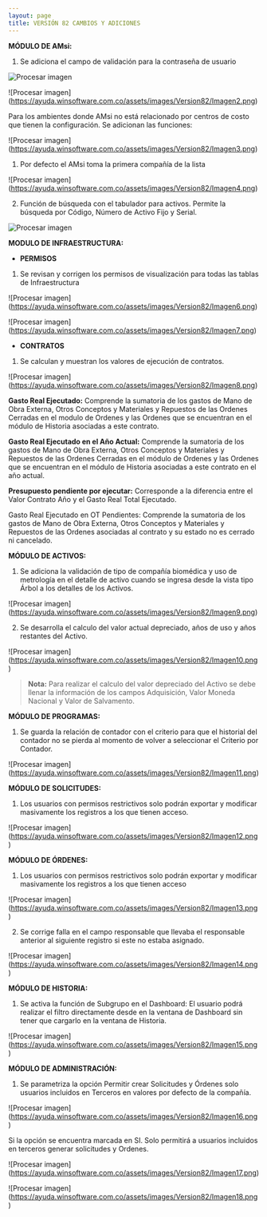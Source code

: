 ```yaml
---
layout: page
title: VERSIÓN 82 CAMBIOS Y ADICIONES
---
```

**MÓDULO DE AMsi:**

1. Se adiciona el campo de validación para la contraseña de usuario

![Procesar imagen](https://ayuda.winsoftware.com.co/assets/images/Version82/Imagen1.png)



![Procesar imagen]
(https://ayuda.winsoftware.com.co/assets/images/Version82/Imagen2.png)

Para los ambientes donde AMsi no está relacionado por centros de costo que tienen la configuración. Se adicionan las funciones:

![Procesar imagen]
(https://ayuda.winsoftware.com.co/assets/images/Version82/Imagen3.png)

1. Por defecto el AMsi toma la primera compañía de la lista

![Procesar imagen]
(https://ayuda.winsoftware.com.co/assets/images/Version82/Imagen4.png)


2. Función de búsqueda con el tabulador para activos. Permite la búsqueda por Código, Número de Activo Fijo y Serial.

![Procesar imagen](https://ayuda.winsoftware.com.co/assets/images/Version82/Imagen5.png)

**MODULO DE INFRAESTRUCTURA:**




- **PERMISOS**



1. Se revisan y corrigen los permisos de visualización para todas las tablas de Infraestructura

![Procesar imagen]
(https://ayuda.winsoftware.com.co/assets/images/Version82/Imagen6.png)

![Procesar imagen]
(https://ayuda.winsoftware.com.co/assets/images/Version82/Imagen7.png)

- **CONTRATOS**

1. Se calculan y muestran los valores de ejecución de contratos.

![Procesar imagen]
(https://ayuda.winsoftware.com.co/assets/images/Version82/Imagen8.png)

**Gasto Real Ejecutado:** Comprende la sumatoria de los gastos de Mano de Obra Externa, Otros Conceptos y Materiales y Repuestos de las Ordenes Cerradas en el modulo de Ordenes y las Ordenes que se encuentran en el módulo de Historia asociadas a este contrato.



**Gasto Real Ejecutado en el Año Actual:** Comprende la sumatoria de los gastos de Mano de Obra Externa, Otros Conceptos y Materiales y Repuestos de las Ordenes Cerradas en el módulo de Ordenes y las Ordenes que se encuentran en el módulo de Historia asociadas a este contrato en el año actual.



**Presupuesto pendiente por ejecutar:** Corresponde a la diferencia entre el Valor Contrato Año y el Gasto Real Total Ejecutado.

Gasto Real Ejecutado en OT Pendientes: Comprende la sumatoria de los gastos de Mano de Obra Externa, Otros Conceptos y Materiales y Repuestos de las Ordenes asociadas al contrato y su estado no es cerrado ni cancelado.



**MÓDULO DE ACTIVOS:**



1. Se adiciona la validación de tipo de compañía biomédica y uso de metrología en el detalle de activo cuando se ingresa desde la vista tipo Árbol a los detalles de los Activos.


![Procesar imagen]
(https://ayuda.winsoftware.com.co/assets/images/Version82/Imagen9.png)

2. Se desarrolla el calculo del valor actual depreciado, años de uso y años restantes del Activo. 

![Procesar imagen]
(https://ayuda.winsoftware.com.co/assets/images/Version82/Imagen10.png)



>**Nota:** Para realizar el calculo del valor depreciado del Activo se debe llenar la información de los campos Adquisición, Valor Moneda Nacional y Valor de Salvamento. 

**MÓDULO DE PROGRAMAS:**



1. Se guarda la relación de contador con el criterio para que el historial del contador no se pierda al momento de volver a seleccionar el Criterio por Contador.

![Procesar imagen]
(https://ayuda.winsoftware.com.co/assets/images/Version82/Imagen11.png)

**MÓDULO DE SOLICITUDES:**



1. Los usuarios con permisos restrictivos solo podrán exportar y modificar masivamente los registros a los que tienen acceso.



![Procesar imagen]
(https://ayuda.winsoftware.com.co/assets/images/Version82/Imagen12.png)


**MÓDULO DE ÓRDENES:**



1. Los usuarios con permisos restrictivos solo podrán exportar y modificar masivamente los registros a los que tienen acceso

![Procesar imagen]
(https://ayuda.winsoftware.com.co/assets/images/Version82/Imagen13.png)


2. Se corrige falla en el campo responsable que llevaba el responsable anterior al siguiente registro si este no estaba asignado.

![Procesar imagen]
(https://ayuda.winsoftware.com.co/assets/images/Version82/Imagen14.png)


**MÓDULO DE HISTORIA:**



1. Se activa la función de Subgrupo en el Dashboard: El usuario podrá realizar el filtro directamente desde en la ventana de Dashboard sin tener que cargarlo en la ventana de Historia.

![Procesar imagen]
(https://ayuda.winsoftware.com.co/assets/images/Version82/Imagen15.png)

**MÓDULO DE ADMINISTRACIÓN:**



1. Se parametriza la opción Permitir crear Solicitudes y Órdenes solo usuarios incluidos en Terceros en valores por defecto de la compañía.

![Procesar imagen]
(https://ayuda.winsoftware.com.co/assets/images/Version82/Imagen16.png)


Si la opción se encuentra marcada en SI. Solo permitirá a usuarios incluidos en terceros generar solicitudes y Ordenes.

![Procesar imagen]
(https://ayuda.winsoftware.com.co/assets/images/Version82/Imagen17.png)

![Procesar imagen]
(https://ayuda.winsoftware.com.co/assets/images/Version82/Imagen18.png)
















